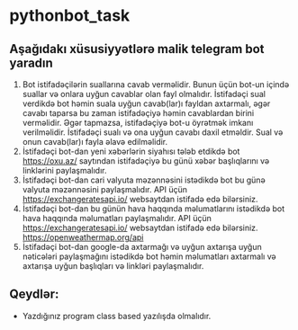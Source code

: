 # pythonbot_task
## Aşağıdakı xüsusiyyətlərə malik telegram bot yaradın
1. Bot istifadəçilərin suallarına cavab verməlidir. Bunun üçün bot-un içində suallar və onlara uyğun cavablar olan fayl olmalıdır. İstifadəçi sual verdikdə bot həmin suala uyğun cavab(lar)ı fayldan axtarmalı, əgər cavabı taparsa bu zaman istifadəçiyə həmin cavablardan birini verməlidir. Əgər tapmazsa, istifadəçiyə bot-u öyrətmək imkanı verilməlidir. İstifadəçi sualı və ona uyğun cavabı daxil etməldir. Sual və onun cavab(lar)ı fayla əlavə edilməlidir.
2. İstifadəçi bot-dan yeni xəbərlərin siyahısı tələb etdikdə bot https://oxu.az/ saytından istifadəçiyə bu günü xəbər başlıqlarını və linklərini paylaşmalıdır.
3. İstifadəçi bot-dan cari valyuta məzənnəsini istədikdə bot bu günə valyuta məzənnəsini paylaşmalıdır. API üçün https://exchangeratesapi.io/ websaytdan istifadə edə bilərsiniz.
4. İstifadəçi bot-dan bu günün hava haqqında məlumatlarını istədikdə bot hava haqqında məlumatları paylaşmalıdır. API üçün https://exchangeratesapi.io/ websaytdan istifadə edə bilərsiniz. https://openweathermap.org/api
5. İstifadəçi bot-dan google-da axtarmağı və uyğun axtarışa uyğun nəticələri paylaşmağını istədikdə bot həmin məlumatları axtarmalı və axtarışa uyğun başlıqları və linkləri paylaşmalıdır.

## Qeydlər:
- Yazdığınız program class based yazılışda olmalıdır.
